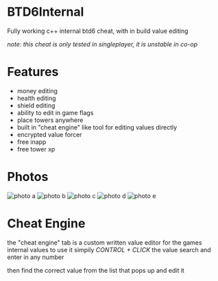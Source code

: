 # BTD6Internal
Fully working c++ internal btd6 cheat, with in build value editing

*note: this cheat is only tested in singleplayer, it is unstable in co-op*

# Features
- money editing
- health editing
- shield editing
- ability to edit in game flags
- place towers anywhere
- built in "cheat engine" like tool for editing values directly
- encrypted value forcer
- free inapp
- free tower xp

# Photos
![photo a](http://chinese.foreskin.market/product_images/eb6ac56e.png)
![photo b](http://chinese.foreskin.market/product_images/d733f81f.png)
![photo c](http://chinese.foreskin.market/product_showcases/77a59ce0.gif)
![photo d](http://chinese.foreskin.market/product_images/6c4b54e4.png)
![photo e](http://chinese.foreskin.market/product_images/c8a6e4f3.png)

# Cheat Engine
the "cheat engine" tab is a custom written value editor for the games internal values
to use it simpily *CONTROL + CLICK* the value search and enter in any number

then find the correct value from the list that pops up and edit it
